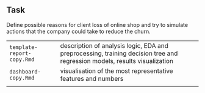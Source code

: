 ## **Task**
Define possible reasons for client loss of online shop and try to simulate actions that the company could take to reduce the churn.

|||
| --- | --- |
| `template-report-copy.Rmd` | description of analysis logic, EDA and preprocessing, training decision tree and regression models, results visualization |
| `dashboard-copy.Rmd` | visualisation of the most representative features and numbers |
|||

